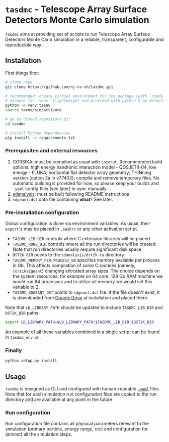 # `tasdmc` - Telescope Array Surface Detectors Monte Carlo simulation

`tasdmc` aims at providing set of scripts to run Telescope Array Surface Detectors Monte Carlo simulation in a reliable, transparent, configurable and reproducible way.


## Installation

First things first:

```bash
# clone repo
git clone https://github.com/nj-vs-vh/tasdmc.git

# recommended: create virtual environment for the package (with `conda`, `venv`, `virtualenv`, ...)
# example for `venv` (lightweight and provided with python 3 by default):
python -m venv taenv
source taenv/bin/activate

# go to cloned repository dir
cd tasdmc

# install Python dependencies
pip install -r requirements.txt
```

### Prerequisites and external resources

1. CORSIKA: must be compiled as usual with `coconut`. Recommended build options: high energy handronic interaction model - QGSJETII-04; low energy - FLUKA; horizontal flat detector array geometry; THINning version (option 2a in v77402); compile and remove temporary files. No automatic building is provided for now, so please keep your builds and `.yaml` config files (see later) in sync manually.
2. [sdanalysis](https://github.com/nj-vs-vh/ta-sdanalysis): must be built following README instructions
3. `sdgeant.dst` data file containing **what**? See later.


### Pre-installation configuration

Global configuration is done via environment variables. As usual, their `export`'s may be placed in `.bashrc` or any other activation script.

* `TASDMC_LIB_DIR` controls where C extension libraries will be placed.
* `TASDMC_RUNS_DIR` controls where all the run directories will be created. Note that run directories usually require significant disk space.
* `DST2K_DIR` points to the `sdanalysis/dst2k-ta` directory
* `TASDMC_MEMORY_PER_PROCESS_GB` specifies memory available per process in Gb. This affects compilation of some C routines (namely, `corsika2geant`) changing allocated array sizes. The choice depends on the system resources, for example on 64 core, 128 Gb RAM machine we would run 64 processes and to utilize all memory we would set this variable to 2.
* `TASDMC_SDGEANT_DST` points to `sdgeant.dst` file. If the file doesn't exist, it is downloaded from [Google Drive](https://drive.google.com/file/d/1ZTSrrAg2T8bvIDhPuh2ruVShmubwvTWG/view?usp=sharing) at installation and placed there.

Note that `LD_LIBRARY_PATH` should be updated to include `TASDMC_LIB_DIR` and `DST2K_DIR` paths:
```bash
export LD_LIBRARY_PATH=$LD_LIBRARY_PATH:$TASDMC_LIB_DIR:$DST2K_DIR
```

An example of all these variables combined in a single script can be found in `tasdmc_env.sh`.

### Finally

```bash
python setup.py install
```

## Usage

`tasdmc` is designed as CLI and configured with human-readable [`.yaml`](https://yaml.org/) files. Note that for each simulation run configuration files are copied to the run directory and are available at any point in the future.

### Run configuration

Run configuration file contains all physical parameters relevant to the simulation (primary particle, energy range, etc) and configuration for (almost) all the simulation steps.
